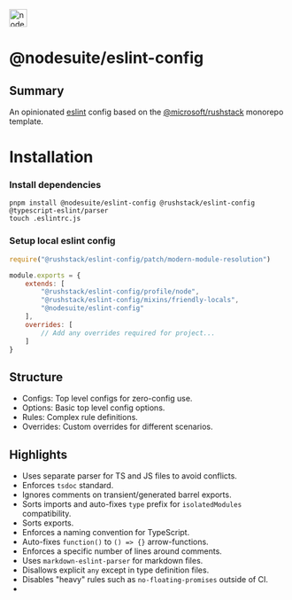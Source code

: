 <img alt="nodesuite" src="https://user-images.githubusercontent.com/65471523/183563697-5401a9f6-efec-4cf3-a907-9ad66721659f.png" height="32" />

# @nodesuite/eslint-config

## Summary

An opinionated [eslint](https://eslint.org) config based on
the [@microsoft/rushstack](https://github.com/microsoft/rushstack/tree/main/eslint) monorepo
template.

# Installation

### Install dependencies

```shell
pnpm install @nodesuite/eslint-config @rushstack/eslint-config @typescript-eslint/parser
touch .eslintrc.js
```

### Setup local eslint config

```js
require("@rushstack/eslint-config/patch/modern-module-resolution")

module.exports = {
	extends: [
		"@rushstack/eslint-config/profile/node",
		"@rushstack/eslint-config/mixins/friendly-locals",
		"@nodesuite/eslint-config"
	],
	overrides: [
		// Add any overrides required for project...
	]
}
```

## Structure

- Configs: Top level configs for zero-config use.
- Options: Basic top level config options.
- Rules: Complex rule definitions.
- Overrides: Custom overrides for different scenarios.

## Highlights

- Uses separate parser for TS and JS files to avoid conflicts.
- Enforces `tsdoc` standard.
- Ignores comments on transient/generated barrel exports.
- Sorts imports and auto-fixes `type` prefix for `isolatedModules` compatibility.
- Sorts exports.
- Enforces a naming convention for TypeScript.
- Auto-fixes `function()` to `() => {}` arrow-functions.
- Enforces a specific number of lines around comments.
- Uses `markdown-eslint-parser` for markdown files.
- Disallows explicit `any` except in type definition files.
- Disables "heavy" rules such as `no-floating-promises` outside of CI.
- 